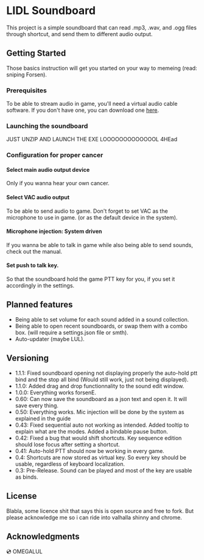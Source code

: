 # LIDL Soundboard

This project is a simple soundboard that can read .mp3, .wav, and .ogg files through shortcut, and send them to different audio output.

## Getting Started

Those basics instruction will get you started on your way to memeing (read: sniping Forsen).

### Prerequisites

To be able to stream audio in game, you'll need a virtual audio cable software. If you don't have one, you can download one [here](https://www.vb-audio.com/Cable/).


### Launching the soundboard

JUST UNZIP AND LAUNCH THE EXE LOOOOOOOOOOOOOL 4HEad


### Configuration for proper cancer

#### Select main audio output device

Only if you wanna hear your own cancer.

#### Select VAC audio output

To be able to send audio to game. Don't forget to set VAC as the microphone to use in game. (or as the default device in the system).


#### Microphone injection: System driven

If you wanna be able to talk in game while also being able to send sounds, check out the manual.


#### Set push to talk key. 

So that the soundboard hold the game PTT key for you, if you set it accordingly in the settings.

## Planned features
 * Being able to set volume for each sound added in a sound collection.
 * Being able to open recent soundboards, or swap them with a combo box. (will require a settings.json file or smth).
 * Auto-updater (maybe LUL).

## Versioning
 * 1.1.1: Fixed soundboard opening not displaying properly the auto-hold ptt bind and the stop all bind (Would still work, just not being displayed).
 * 1.1.0: Added drag and drop functionnality to the sound edit window.
 * 1.0.0: Everything works forsenE.
 * 0.60: Can now save the soundboard as a json text and open it. 
 	     It will save every thing.
 * 0.50: Everything works. Mic injection will be done by the system as explained in the guide
 * 0.43: Fixed sequential auto not working as intended. Added tooltip to explain what are the modes. Added a bindable pause button.
 * 0.42: Fixed a bug that would shift shortcuts. Key sequence edition should lose focus after setting a shortcut.
 * 0.41: Auto-hold PTT should now be working in every game.
 * 0.4: Shortcuts are now stored as virtual key. So every key should be usable, regardless of keyboard localization.
 * 0.3: Pre-Release. Sound can be played and most of the key are usable as binds.

## License

Blabla, some licence shit that says this is open source and free to fork. But please acknowledge me so i can ride into valhalla shinny and chrome.

## Acknowledgments

💿 OMEGALUL 